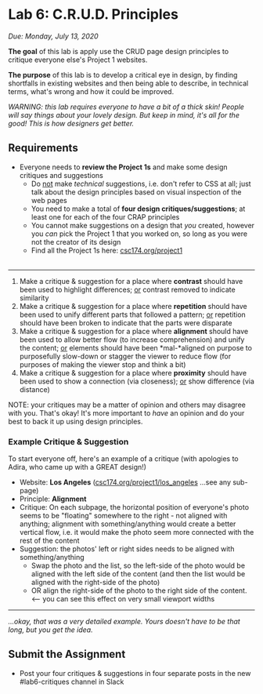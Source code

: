 # Lab 6: C.R.U.D. Principles

*Due: Monday, July 13, 2020* 

**The goal** of this lab is apply use the CRUD page design principles to critique everyone else's Project 1 websites.

**The purpose** of this lab is to develop a critical eye in design, by finding shortfalls in existing websites and then being able to describe, in technical terms, what's wrong and how it could be improved.

*WARNING: this lab requires everyone to have a bit of a thick skin!  People will say things about your lovely design.  But keep in mind, it's all for the good!  This is how designers get better.*

## Requirements

- Everyone needs to **review the Project 1s** and make some design critiques and suggestions
  - Do <u>not</u> make *technical* suggestions, i.e. don't refer to CSS at all; just talk about the design principles based on visual inspection of the web pages
  - You need to make a total of **four design critiques/suggestions**; at least one for each of the four CRAP principles
  - You cannot make suggestions on a design that *you* created, however you *can* pick the Project 1 that you worked on, so long as you were not the creator of its design
  - Find all the Project 1s here: [csc174.org/project1](http://csc174.org/project1/)<br><br>

<hr>

1. Make a critique & suggestion for a place where **contrast** should have been used to highlight differences; <u>or</u> contrast removed to indicate similarity
2. Make a critique & suggestion for a place where **repetition** should have been used to unify different parts that followed a pattern; <u>or</u> repetition should have been broken to indicate that the parts were disparate
3. Make a critique & suggestion for a place where **alignment** should have been used to allow better flow (to increase comprehension) and unify the content; <u>or</u> elements should have been *mal-*aligned on purpose to purposefully slow-down or stagger the viewer to reduce flow (for purposes of making the viewer stop and think a bit)
4. Make a critique & suggestion for a place where **proximity** should have been used to show a connection (via closeness); <u>or</u> show difference (via distance)

NOTE: your critiques may be a matter of opinion and others may disagree with you.  That's okay!  It's more important to *have* an opinion and do your best to back it up using design principles.  

### Example Critique & Suggestion

To start everyone off, here's an example of a critique (with apologies to Adira, who came up with a GREAT design!)

- Website: **Los Angeles** ([csc174.org/project1/los_angeles](http://csc174.org/project1/los_angeles) ...see any sub-page)
- Principle: **Alignment**
- Critique: On each subpage, the horizontal position of everyone's photo seems to be "floating" somewhere to the right - not aligned with anything; alignment with something/anything would create a better vertical flow, i.e. it would make the photo seem more connected with the rest of the content
- Suggestion: the photos' left or right sides needs to be aligned with something/anything
  - Swap the photo and the list, so the left-side of the photo would be aligned with the left side of the content (and then the list would be aligned with the right-side of the photo)
  - OR align the right-side of the photo to the right side of the content.  <-- you can see this effect on very small viewport widths

<hr>

*...okay, that was a very detailed example.  Yours doesn't have to be that long, but you get the idea.*

## Submit the Assignment

- Post your four critiques & suggestions in four separate posts in the new #lab6-critiques channel in Slack